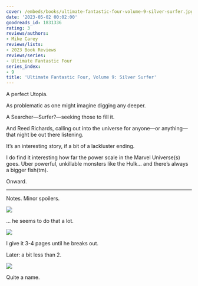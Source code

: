 ```yaml
---
cover: /embeds/books/ultimate-fantastic-four-volume-9-silver-surfer.jpg
date: '2023-05-02 00:02:00'
goodreads_id: 1831336
rating: 3
reviews/authors:
- Mike Carey
reviews/lists:
- 2023 Book Reviews
reviews/series:
- Ultimate Fantastic Four
series_index:
- 9
title: 'Ultimate Fantastic Four, Volume 9: Silver Surfer'
---
```

A perfect Utopia. 

As problematic as one might imagine digging any deeper. 

A Searcher—Surfer?—seeking those to fill it. 

And Reed Richards, calling out into the universe for anyone—or anything—that night be out there listening. 

It’s an interesting story, if a bit of a lackluster ending. 

I do find it interesting how far the power scale in the Marvel Universe(s) goes. Uber powerful, unkillable monsters like the Hulk… and there’s always a bigger fish(tm). 

Onward. 

<!--more-->

---

Notes. Minor spoilers. 

![](/embeds/books/attachments/ultimate-fantastic-four-v9-textbundle-12ccf8.png)

… he seems to do that a lot. 

![](/embeds/books/attachments/ultimate-fantastic-four-v9-textbundle-a44166.png)

I give it 3-4 pages until he breaks out. 

Later: a bit less than 2. 

![](/embeds/books/attachments/ultimate-fantastic-four-v9-textbundle-c8e7a8.png)

Quite a name. 


